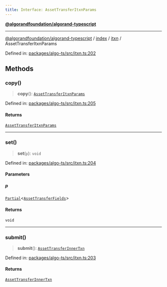 ```yaml
---
title: Interface: AssetTransferItxnParams
---
```


[**@algorandfoundation/algorand-typescript**](../../../../README)

***

[@algorandfoundation/algorand-typescript](../../../../README) / [index](../../../README) / [itxn](../README) / AssetTransferItxnParams



Defined in: [packages/algo-ts/src/itxn.ts:202](https://github.com/algorandfoundation/puya-ts/blob/main/packages/algo-ts/src/itxn.ts#L202)

## Methods

### copy()

> **copy**(): [`AssetTransferItxnParams`](AssetTransferItxnParams)

Defined in: [packages/algo-ts/src/itxn.ts:205](https://github.com/algorandfoundation/puya-ts/blob/main/packages/algo-ts/src/itxn.ts#L205)

#### Returns

[`AssetTransferItxnParams`](AssetTransferItxnParams)

***

### set()

> **set**(`p`): `void`

Defined in: [packages/algo-ts/src/itxn.ts:204](https://github.com/algorandfoundation/puya-ts/blob/main/packages/algo-ts/src/itxn.ts#L204)

#### Parameters

##### p

[`Partial`](../../../-internal-/type-aliases/Partial)\<[`AssetTransferFields`](AssetTransferFields)\>

#### Returns

`void`

***

### submit()

> **submit**(): [`AssetTransferInnerTxn`](AssetTransferInnerTxn)

Defined in: [packages/algo-ts/src/itxn.ts:203](https://github.com/algorandfoundation/puya-ts/blob/main/packages/algo-ts/src/itxn.ts#L203)

#### Returns

[`AssetTransferInnerTxn`](AssetTransferInnerTxn)